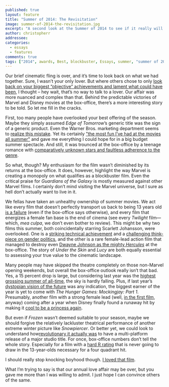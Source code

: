 ```yaml
---
published: true
layout: feature
title: "Summer of 2014: The Revisitation"
image: summer-of-2014-the-revisitation.jpg
excerpt: "A second look at the Summer of 2014 to see if it really will only be remembered  as the year 13-year old boys finally seized total control of our cineplexes."
author: christopherr
addressee: 
categories:
  - essays
  - features
comments: true
tags: ["2014", awards, Best, blockbuster, Essays, summer, "summer of 2014"]
---
```


Our brief cinematic fling is over, and it’s time to look back on what we had together. Sure, I wasn’t your only lover. But where others chose to only [look back on your biggest “objective” achievements and lament what could have been](http://www.dearcastandcrew.com/content/2014/8/21/summer-of-2014.html), I thought – hey wait, that’s no way to talk to a lover. Our affair was more nuanced and complex than that. Behind the predictable victories of Marvel and Disney movies at the box-office, there’s a more interesting story to be told. So let me fill in the cracks. 

First, too many people have overlooked your best offering of the season. Maybe they simply assumed _Edge of Tomorrow_’s generic title was the sign of a generic product. Even the Warner Bros. marketing department seems to [realize this mistake](http://thedissolve.com/news/2991-wait-edge-of-tomorrow-has-become-live-die-repeat-a/). Yet its certainly ["the most fun I’ve had at the movies all summer"](http://www.dearcastandcrew.com/content/2014/6/6/edge-of-tomorrow.html) and gave me everything I could hope for in a big budget summer spectacle. And still, it was trounced at the box-office by a teenage romance with [comparatively unknown stars and faultless adherence to the genre](http://www.dearcastandcrew.com/content/2014/6/23/the-fault-in-our-stars.html). 

So what, though? My enthusiasm for the film wasn’t diminished by its returns at the box-office.  It does, however, highlight the way Marvel is creating a monopoly on what qualifies as a blockbuster film. Even the critical praise for _Guardians of the Galaxy_ is mostly measured against other Marvel films. I certainly don’t mind visiting the Marvel universe, but I sure as hell don’t actually want to live in it. 

We fellas have taken an unhealthy ownership of summer movies. We act like every film that doesn’t perfectly transport us back to being 13 years old [is a failure](http://www.dearcastandcrew.com/content/2014/4/30/the-amazing-spider-man-2.html) (even if the box-office says otherwise), and every film that energizes a female fan base is the end of cinema (see every _Twilight_ film—which, _mea culpa_, we don’t even bother to review). This might be why two films this summer, both coincidentally starring Scarlett Johansson, were overlooked. One is a [striking technical achievement](http://www.dearcastandcrew.com/content/2014/6/11/under-the-skin.html) and a [challenging think-piece on gender politics](http://www.dearcastandcrew.com/content/2014/7/31/he-said-she-said-dissecting-the-gender-politics-of-under-the.html), and the other is a rare female-lead action film that managed to destroy even [Dwayne Johnson as the mighty _Hercules_](mailto:http://www.dearcastandcrew.com/content/2014/8/13/hercules.html) at the box-office. The story of _Under the Skin_ and _Lucy_ are both equally essential to assessing your true value to the cinematic landscape. 

Many people may have skipped the theatre completely on those non-Marvel opening weekends, but overall the box-office outlook really isn’t that bad. Yes, a 15 percent drop is large, but considering last year was the [highest grossing summer of all-time](http://www.boxofficemojo.com/seasonal/), the sky is hardly falling. Plus, if last year’s [dystopian vision of the future](http://www.dearcastandcrew.com/content/2013/11/21/catching-fire.html) was any indication, the biggest earner of the year is yet to come with _The Hunger Games:_ _Mockingjay:_ _Part 1_. Presumably, another film with a strong female lead (well, [in the first film](http://www.dearcastandcrew.com/content/2012/3/24/the-hunger-games.html), anyway) coming after a year when Disney finally found a runaway hit by making it [cool to be a princess again](http://www.dearcastandcrew.com/content/2013/11/28/frozen.html). 

But even if _Frozen_ wasn’t deemed suitable to your season, maybe we should forgive the relatively lackluster theatrical performance of another extreme winter picture like _Snowpiercer_. Or better yet, we could look to understand how[revolutionary it actually was](http://blogs.indiewire.com/thompsononhollywood/exclusive-harvey-weinstein-explains-how-snowpiercer-became-a-gamechanger-we-crunch-theater-vs-vod-numbers-20140721) to have a multi-platform release of a major studio title. For once, box-office numbers don’t tell the whole story. Especially for a film with a [hard R rating](http://www.dearcastandcrew.com/content/2014/7/3/snowpiercer.html) that is never going to draw in the 13-year-olds necessary for a four quadrant hit. 

I should really stop knocking boyhood though. [I loved that film](http://www.dearcastandcrew.com/content/2014/8/5/boyhood.html). 

What I’m trying to say is that our annual love affair may be over, but you gave me more than I was willing to admit. I just hope I can convince others of the same.